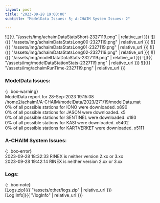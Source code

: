 ```yaml
---
layout: post
title: "2023-09-28 19:00:00"
subtitle: "ModelData Issues: 5; A-CHAIM System Issues: 2"

---
```


![]({{ "/assets/img/achaimDataStatsShort-2327119.png" | relative_url }})
![]({{ "/assets/img/achaimDataStatsLong00-2327119.png" | relative_url }})
![]({{ "/assets/img/achaimDataStatsLong01-2327119.png" | relative_url }})
![]({{ "/assets/img/achaimDataStatsLong02-2327119.png" | relative_url }})
![]({{ "/assets/img/modelDataDataStats-2327119.png" | relative_url }})
![]({{ "/assets/img/modelDataStationStats-2327119.png" | relative_url }})
![]({{ "/assets/img/achaimRunTime-2327119.png" | relative_url }})


### ModelData Issues:  
  
{: .box-warning}  
 ModelData report for 28-Sep-2023 19:15:08   
 /home2/achaim1/A-CHAIM/modelData/2023/271/19/modelData.mat   
 0% of all possible stations for IONO were downloaded. x890   
 0% of all possible stations for JASON were downloaded. x5   
 0% of all possible stations for SENTINEL were downloaded. x193   
 0% of all possible stations for KASI were downloaded. x5402   
 0% of all possible stations for KARTVERKET were downloaded. x5111   
  
### A-CHAIM System Issues:  
  
{: .box-error}  
2023-09-28 18:32:33 RINEX is neither version 2.xx or 3.xx  
2023-09-28 19:42:14 RINEX is neither version 2.xx or 3.xx  

### Logs:  
  
{: .box-note}  
[Logs.zip]({{ "/assets/other/logs.zip" | relative_url }})  
[Log Info]({{ "/logInfo" | relative_url }})  
